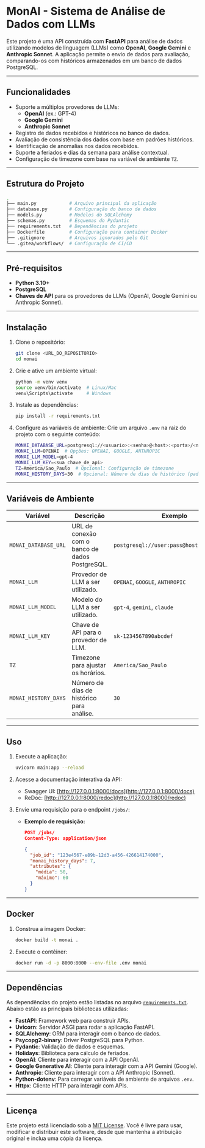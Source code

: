 # MonAI - Sistema de Análise de Dados com LLMs

Este projeto é uma API construída com **FastAPI** para análise de dados utilizando modelos de linguagem (LLMs) como **OpenAI**, **Google Gemini** e **Anthropic Sonnet**. A aplicação permite o envio de dados para avaliação, comparando-os com históricos armazenados em um banco de dados PostgreSQL.

---

## Funcionalidades

- Suporte a múltiplos provedores de LLMs:
  - **OpenAI** (ex.: GPT-4)
  - **Google Gemini**
  - **Anthropic Sonnet**
- Registro de dados recebidos e históricos no banco de dados.
- Avaliação de consistência dos dados com base em padrões históricos.
- Identificação de anomalias nos dados recebidos.
- Suporte a feriados e dias da semana para análise contextual.
- Configuração de timezone com base na variável de ambiente `TZ`.

---

## Estrutura do Projeto

```bash
.
├── main.py            # Arquivo principal da aplicação
├── database.py        # Configuração do banco de dados
├── models.py          # Modelos do SQLAlchemy
├── schemas.py         # Esquemas do Pydantic
├── requirements.txt   # Dependências do projeto
├── Dockerfile         # Configuração para container Docker
├── .gitignore         # Arquivos ignorados pelo Git
└── .gitea/workflows/  # Configuração de CI/CD
```

---

## Pré-requisitos

- **Python 3.10+**
- **PostgreSQL**
- **Chaves de API** para os provedores de LLMs (OpenAI, Google Gemini ou Anthropic Sonnet).

---

## Instalação

1. Clone o repositório:
   ```bash
   git clone <URL_DO_REPOSITORIO>
   cd monai
   ```

2. Crie e ative um ambiente virtual:
   ```bash
   python -m venv venv
   source venv/bin/activate  # Linux/Mac
   venv\Scripts\activate     # Windows
   ```

3. Instale as dependências:
   ```bash
   pip install -r requirements.txt
   ```

4. Configure as variáveis de ambiente: Crie um arquivo `.env` na raiz do projeto com o seguinte conteúdo:
   ```bash
   MONAI_DATABASE_URL=postgresql://<usuario>:<senha>@<host>:<porta>/<nome_do_banco>
   MONAI_LLM=OPENAI  # Opções: OPENAI, GOOGLE, ANTHROPIC
   MONAI_LLM_MODEL=gpt-4
   MONAI_LLM_KEY=<sua_chave_de_api>
   TZ=America/Sao_Paulo  # Opcional: Configuração de timezone
   MONAI_HISTORY_DAYS=30  # Opcional: Número de dias de histórico (padrão: 30 dias)
   ```

---

## Variáveis de Ambiente

| Variável            | Descrição                                                                 | Exemplo                          |
|---------------------|---------------------------------------------------------------------------|----------------------------------|
| `MONAI_DATABASE_URL`| URL de conexão com o banco de dados PostgreSQL.                          | `postgresql://user:pass@host:5432/dbname` |
| `MONAI_LLM`         | Provedor de LLM a ser utilizado.                                         | `OPENAI`, `GOOGLE`, `ANTHROPIC` |
| `MONAI_LLM_MODEL`   | Modelo do LLM a ser utilizado.                                           | `gpt-4`, `gemini`, `claude`     |
| `MONAI_LLM_KEY`     | Chave de API para o provedor de LLM.                                     | `sk-1234567890abcdef`           |
| `TZ`                | Timezone para ajustar os horários.                                       | `America/Sao_Paulo`             |
| `MONAI_HISTORY_DAYS`| Número de dias de histórico para análise.                                | `30`                            |

---

## Uso

1. Execute a aplicação:
   ```bash
   uvicorn main:app --reload
   ```

2. Acesse a documentação interativa da API:
   - Swagger UI: [http://127.0.0.1:8000/docs](http://127.0.0.1:8000/docs)
   - ReDoc: [http://127.0.0.1:8000/redoc](http://127.0.0.1:8000/redoc)

3. Envie uma requisição para o endpoint `/jobs/`:
   - **Exemplo de requisição:**
     ```json
     POST /jobs/
     Content-Type: application/json

     {
       "job_id": "123e4567-e89b-12d3-a456-426614174000",
       "monai_history_days": 7,
       "attributes": {
         "média": 50,
         "máximo": 60
       }
     }
     ```

---

## Docker

1. Construa a imagem Docker:
   ```bash
   docker build -t monai .
   ```

2. Execute o contêiner:
   ```bash
   docker run -d -p 8000:8000 --env-file .env monai
   ```

---

## Dependências

As dependências do projeto estão listadas no arquivo [`requirements.txt`](requirements.txt). Abaixo estão as principais bibliotecas utilizadas:

- **FastAPI**: Framework web para construir APIs.
- **Uvicorn**: Servidor ASGI para rodar a aplicação FastAPI.
- **SQLAlchemy**: ORM para interagir com o banco de dados.
- **Psycopg2-binary**: Driver PostgreSQL para Python.
- **Pydantic**: Validação de dados e esquemas.
- **Holidays**: Biblioteca para cálculo de feriados.
- **OpenAI**: Cliente para interagir com a API OpenAI.
- **Google Generative AI**: Cliente para interagir com a API Gemini (Google).
- **Anthropic**: Cliente para interagir com a API Anthropic (Sonnet).
- **Python-dotenv**: Para carregar variáveis de ambiente de arquivos `.env`.
- **Httpx**: Cliente HTTP para interagir com APIs.

---

## Licença

Este projeto está licenciado sob a [MIT License](LICENSE). Você é livre para usar, modificar e distribuir este software, desde que mantenha a atribuição original e inclua uma cópia da licença.